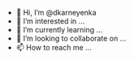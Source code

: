 - 👋 Hi, I’m @dkarneyenka
- 👀 I’m interested in ...
- 🌱 I’m currently learning ...
- 💞️ I’m looking to collaborate on ...
- 📫 How to reach me ...

<!---
dkarneyenka/dkarneyenka is a ✨ special ✨ repository because its `README.md` (this file) appears on your GitHub profile.
You can click the Preview link to take a look at your changes.
--->
